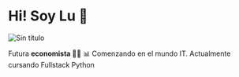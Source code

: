 # Hi! Soy Lu 🌻
![Sin título](https://user-images.githubusercontent.com/82509320/115117534-705c0180-9f75-11eb-9086-5aaeb539ffa0.jpg)

Futura <b> economista </b> 👩‍🎓 📊
Comenzando en el mundo IT. Actualmente cursando Fullstack Python 

<!--
**luvaras3/luvaras3** is a ✨ _special_ ✨ repository because its `README.md` (this file) appears on your GitHub profile.

Here are some ideas to get you started:

- 🔭 I’m currently working on ...
- 🌱 I’m currently learning ...
- 👯 I’m looking to collaborate on ...
- 🤔 I’m looking for help with ...
- 💬 Ask me about ...
- 📫 How to reach me: ...
- 😄 Pronouns: ...
- ⚡ Fun fact: ...
-->
